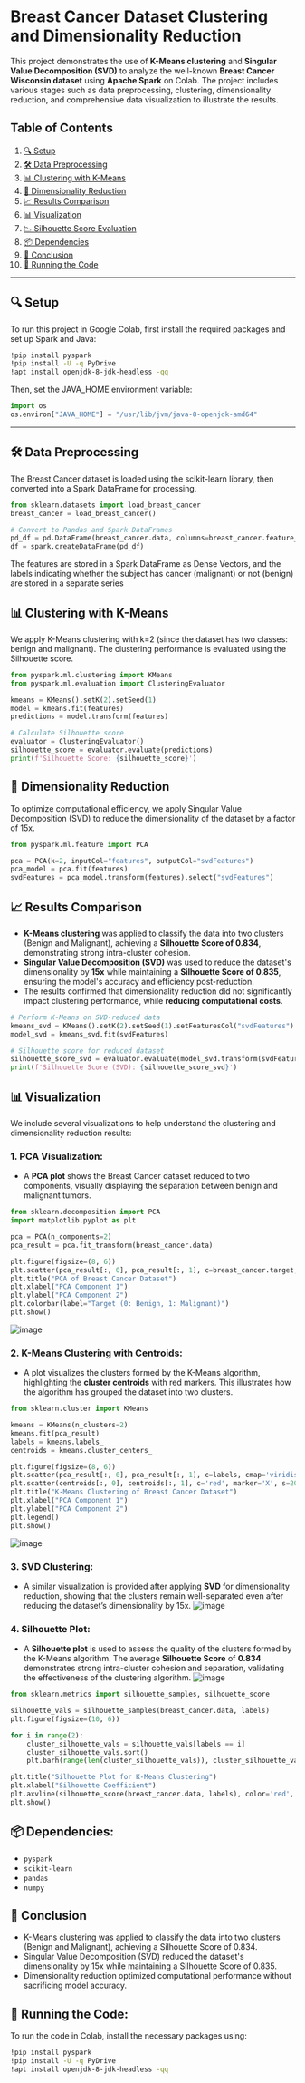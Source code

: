 # Breast Cancer Dataset Clustering and Dimensionality Reduction

This project demonstrates the use of **K-Means clustering** and **Singular Value Decomposition (SVD)** to analyze the well-known **Breast Cancer Wisconsin dataset** using **Apache Spark** on Colab. The project includes various stages such as data preprocessing, clustering, dimensionality reduction, and comprehensive data visualization to illustrate the results.

## Table of Contents
1. [🔍 Setup](#setup)
2. [🛠️ Data Preprocessing](#data-preprocessing)
3. [📊 Clustering with K-Means](#clustering-with-k-means)
4. [🔽 Dimensionality Reduction](#dimensionality-reduction)
5. [📈 Results Comparison](#results-comparison)
6. [📊 Visualization](#visualization)
7. [📉 Silhouette Score Evaluation](#silhouette-score-evaluation)
8. [📦 Dependencies](#dependencies)
9. [🎯 Conclusion](#conclusion)
10. [🚀 Running the Code](#running-the-code)

---

## 🔍 Setup

To run this project in Google Colab, first install the required packages and set up Spark and Java:

```bash
!pip install pyspark
!pip install -U -q PyDrive
!apt install openjdk-8-jdk-headless -qq
```
Then, set the JAVA_HOME environment variable:

```python
import os
os.environ["JAVA_HOME"] = "/usr/lib/jvm/java-8-openjdk-amd64"
```

---

## 🛠️ Data Preprocessing

The Breast Cancer dataset is loaded using the scikit-learn library, then converted into a Spark DataFrame for processing.

```python
from sklearn.datasets import load_breast_cancer
breast_cancer = load_breast_cancer()

# Convert to Pandas and Spark DataFrames
pd_df = pd.DataFrame(breast_cancer.data, columns=breast_cancer.feature_names)
df = spark.createDataFrame(pd_df)
```
The features are stored in a Spark DataFrame as Dense Vectors, and the labels indicating whether the subject has cancer (malignant) or not (benign) are stored in a separate series

## 📊 Clustering with K-Means
We apply K-Means clustering with k=2 (since the dataset has two classes: benign and malignant). The clustering performance is evaluated using the Silhouette score.

```python
from pyspark.ml.clustering import KMeans
from pyspark.ml.evaluation import ClusteringEvaluator

kmeans = KMeans().setK(2).setSeed(1)
model = kmeans.fit(features)
predictions = model.transform(features)

# Calculate Silhouette score
evaluator = ClusteringEvaluator()
silhouette_score = evaluator.evaluate(predictions)
print(f'Silhouette Score: {silhouette_score}')
```
## 🔽 Dimensionality Reduction
To optimize computational efficiency, we apply Singular Value Decomposition (SVD) to reduce the dimensionality of the dataset by a factor of 15x.

```python
from pyspark.ml.feature import PCA

pca = PCA(k=2, inputCol="features", outputCol="svdFeatures")
pca_model = pca.fit(features)
svdFeatures = pca_model.transform(features).select("svdFeatures")
```

## 📈 Results Comparison
- **K-Means clustering** was applied to classify the data into two clusters (Benign and Malignant), achieving a **Silhouette Score of 0.834**, demonstrating strong intra-cluster cohesion.
- **Singular Value Decomposition (SVD)** was used to reduce the dataset's dimensionality by **15x** while maintaining a **Silhouette Score of 0.835**, ensuring the model's accuracy and efficiency post-reduction.
- The results confirmed that dimensionality reduction did not significantly impact clustering performance, while **reducing computational costs**.

```python
# Perform K-Means on SVD-reduced data
kmeans_svd = KMeans().setK(2).setSeed(1).setFeaturesCol("svdFeatures")
model_svd = kmeans_svd.fit(svdFeatures)

# Silhouette score for reduced dataset
silhouette_score_svd = evaluator.evaluate(model_svd.transform(svdFeatures))
print(f'Silhouette Score (SVD): {silhouette_score_svd}')
```

## 📊 Visualization
We include several visualizations to help understand the clustering and dimensionality reduction results:

### 1. PCA Visualization:
- A **PCA plot** shows the Breast Cancer dataset reduced to two components, visually displaying the separation between benign and malignant tumors.
```python
from sklearn.decomposition import PCA
import matplotlib.pyplot as plt

pca = PCA(n_components=2)
pca_result = pca.fit_transform(breast_cancer.data)

plt.figure(figsize=(8, 6))
plt.scatter(pca_result[:, 0], pca_result[:, 1], c=breast_cancer.target, cmap='viridis', s=50)
plt.title("PCA of Breast Cancer Dataset")
plt.xlabel("PCA Component 1")
plt.ylabel("PCA Component 2")
plt.colorbar(label="Target (0: Benign, 1: Malignant)")
plt.show()
```

![image](https://github.com/user-attachments/assets/78fecff0-03ae-4814-ad32-b60b5e7865a6)

### 2. K-Means Clustering with Centroids:
- A plot visualizes the clusters formed by the K-Means algorithm, highlighting the **cluster centroids** with red markers. This illustrates how the algorithm has grouped the dataset into two clusters.
```python
from sklearn.cluster import KMeans

kmeans = KMeans(n_clusters=2)
kmeans.fit(pca_result)
labels = kmeans.labels_
centroids = kmeans.cluster_centers_

plt.figure(figsize=(8, 6))
plt.scatter(pca_result[:, 0], pca_result[:, 1], c=labels, cmap='viridis', s=50)
plt.scatter(centroids[:, 0], centroids[:, 1], c='red', marker='X', s=200, label='Centroids')
plt.title("K-Means Clustering of Breast Cancer Dataset")
plt.xlabel("PCA Component 1")
plt.ylabel("PCA Component 2")
plt.legend()
plt.show()
```

![image](https://github.com/user-attachments/assets/b3351ee2-78af-41a0-b166-548bb48e9cca)

### 3. SVD Clustering:
- A similar visualization is provided after applying **SVD** for dimensionality reduction, showing that the clusters remain well-separated even after reducing the dataset’s dimensionality by 15x.
![image](https://github.com/user-attachments/assets/37dad0b7-a9d5-4b37-95d8-9482099e31a9)

### 4. Silhouette Plot:
- A **Silhouette plot** is used to assess the quality of the clusters formed by the K-Means algorithm. The average **Silhouette Score** of **0.834** demonstrates strong intra-cluster cohesion and separation, validating the effectiveness of the clustering algorithm.
![image](https://github.com/user-attachments/assets/7ca5f5c4-7f62-4095-b2bc-840c53b7a18f)

```python
from sklearn.metrics import silhouette_samples, silhouette_score

silhouette_vals = silhouette_samples(breast_cancer.data, labels)
plt.figure(figsize=(10, 6))

for i in range(2):
    cluster_silhouette_vals = silhouette_vals[labels == i]
    cluster_silhouette_vals.sort()
    plt.barh(range(len(cluster_silhouette_vals)), cluster_silhouette_vals, height=1.0)

plt.title("Silhouette Plot for K-Means Clustering")
plt.xlabel("Silhouette Coefficient")
plt.axvline(silhouette_score(breast_cancer.data, labels), color='red', linestyle='--')
plt.show()
```

## 📦 Dependencies:
- `pyspark`
- `scikit-learn`
- `pandas`
- `numpy`

## 🎯 Conclusion
- K-Means clustering was applied to classify the data into two clusters (Benign and Malignant), achieving a Silhouette Score of 0.834.
- Singular Value Decomposition (SVD) reduced the dataset's dimensionality by 15x while maintaining a Silhouette Score of 0.835.
- Dimensionality reduction optimized computational performance without sacrificing model accuracy.

## 🚀 Running the Code:
To run the code in Colab, install the necessary packages using:
```bash
!pip install pyspark
!pip install -U -q PyDrive
!apt install openjdk-8-jdk-headless -qq

